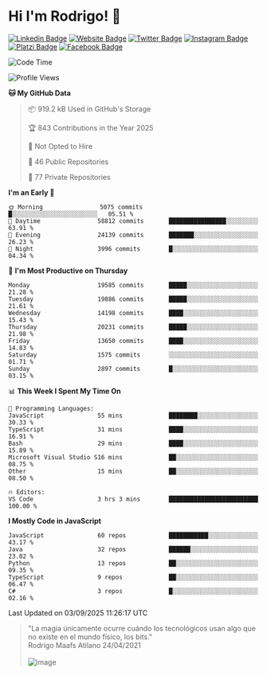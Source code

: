 # Hi I'm Rodrigo! 👋
[![Linkedin Badge](https://img.shields.io/badge/-rmaafs-blue?style=flat&logo=Linkedin&logoColor=white&link=https://www.linkedin.com/in/rmaafs/)](https://www.linkedin.com/in/rmaafs/)
[![Website Badge](https://img.shields.io/badge/-rmaafs.com-0a192f?style=flat&logo=Google-Chrome&logoColor=white&link=https://rmaafs.com)](https://rmaafs.com)
[![Twitter Badge](https://img.shields.io/badge/-@royendero-1ca0f1?style=flat&labelColor=1ca0f1&logo=twitter&logoColor=white&link=https://twitter.com/royendero)](https://twitter.com/royendero)
[![Instagram Badge](https://img.shields.io/badge/-@rmaafs-purple?style=flat&logo=instagram&logoColor=white&link=https://instagram.com/rmaafs/)](https://instagram.com/rmaafs)
[![Platzi Badge](https://img.shields.io/badge/-rmaafs-203845?style=flat&logo=Platzi&logoColor=98CA3F&link=https://platzi.com/p/rmaafs/)](https://platzi.com/p/rmaafs/)
[![Facebook Badge](https://img.shields.io/badge/-rmaafs-046CE4?style=flat&logo=Facebook&logoColor=white&link=https://www.facebook.com/rmaafs/)](https://www.facebook.com/rmaafs/)

<!--START_SECTION:waka-->
![Code Time](http://img.shields.io/badge/Code%20Time-3%2C603%20hrs%2029%20mins-blue)

![Profile Views](http://img.shields.io/badge/Profile%20Views-0-blue)

**🐱 My GitHub Data** 

> 📦 919.2 kB Used in GitHub's Storage 
 > 
> 🏆 843 Contributions in the Year 2025
 > 
> 🚫 Not Opted to Hire
 > 
> 📜 46 Public Repositories 
 > 
> 🔑 77 Private Repositories 
 > 
**I'm an Early 🐤** 

```text
🌞 Morning                5075 commits        █░░░░░░░░░░░░░░░░░░░░░░░░   05.51 % 
🌆 Daytime                58812 commits       ████████████████░░░░░░░░░   63.91 % 
🌃 Evening                24139 commits       ███████░░░░░░░░░░░░░░░░░░   26.23 % 
🌙 Night                  3996 commits        █░░░░░░░░░░░░░░░░░░░░░░░░   04.34 % 
```
📅 **I'm Most Productive on Thursday** 

```text
Monday                   19585 commits       █████░░░░░░░░░░░░░░░░░░░░   21.28 % 
Tuesday                  19886 commits       █████░░░░░░░░░░░░░░░░░░░░   21.61 % 
Wednesday                14198 commits       ████░░░░░░░░░░░░░░░░░░░░░   15.43 % 
Thursday                 20231 commits       █████░░░░░░░░░░░░░░░░░░░░   21.98 % 
Friday                   13650 commits       ████░░░░░░░░░░░░░░░░░░░░░   14.83 % 
Saturday                 1575 commits        ░░░░░░░░░░░░░░░░░░░░░░░░░   01.71 % 
Sunday                   2897 commits        █░░░░░░░░░░░░░░░░░░░░░░░░   03.15 % 
```


📊 **This Week I Spent My Time On** 

```text
💬 Programming Languages: 
JavaScript               55 mins             ████████░░░░░░░░░░░░░░░░░   30.33 % 
TypeScript               31 mins             ████░░░░░░░░░░░░░░░░░░░░░   16.91 % 
Bash                     29 mins             ████░░░░░░░░░░░░░░░░░░░░░   15.89 % 
Microsoft Visual Studio S16 mins             ██░░░░░░░░░░░░░░░░░░░░░░░   08.75 % 
Other                    15 mins             ██░░░░░░░░░░░░░░░░░░░░░░░   08.50 % 

🔥 Editors: 
VS Code                  3 hrs 3 mins        █████████████████████████   100.00 % 
```

**I Mostly Code in JavaScript** 

```text
JavaScript               60 repos            ███████████░░░░░░░░░░░░░░   43.17 % 
Java                     32 repos            ██████░░░░░░░░░░░░░░░░░░░   23.02 % 
Python                   13 repos            ██░░░░░░░░░░░░░░░░░░░░░░░   09.35 % 
TypeScript               9 repos             ██░░░░░░░░░░░░░░░░░░░░░░░   06.47 % 
C#                       3 repos             █░░░░░░░░░░░░░░░░░░░░░░░░   02.16 % 
```




 Last Updated on 03/09/2025 11:26:17 UTC
<!--END_SECTION:waka-->

> "La magia únicamente ocurre cuándo los tecnológicos usan algo que no existe en el mundo físico, los bits."<br>
>  Rodrigo Maafs Atilano 24/04/2021
<br><br>
![image](https://user-images.githubusercontent.com/47652130/116024039-ff6eb680-a612-11eb-8b42-290c8922697e.png)
